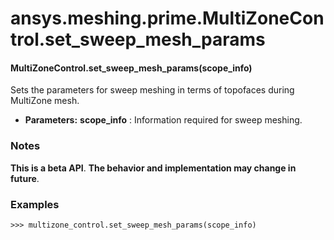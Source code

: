 <a id="ansys-meshing-prime-multizonecontrol-set-sweep-mesh-params"></a>

# ansys.meshing.prime.MultiZoneControl.set_sweep_mesh_params

<a id="ansys.meshing.prime.MultiZoneControl.set_sweep_mesh_params"></a>

#### MultiZoneControl.set_sweep_mesh_params(scope_info)

Sets the parameters for sweep meshing in terms of topofaces during MultiZone mesh.

* **Parameters:**
  **scope_info**
  : Information required for sweep meshing.

### Notes

**This is a beta API**. **The behavior and implementation may change in future**.

### Examples

```pycon
>>> multizone_control.set_sweep_mesh_params(scope_info)
```

<!-- !! processed by numpydoc !! -->
